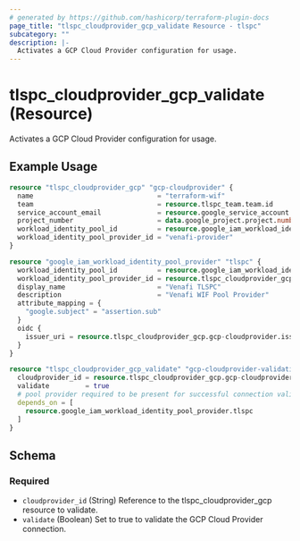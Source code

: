 ```yaml
---
# generated by https://github.com/hashicorp/terraform-plugin-docs
page_title: "tlspc_cloudprovider_gcp_validate Resource - tlspc"
subcategory: ""
description: |-
  Activates a GCP Cloud Provider configuration for usage.
---
```


# tlspc_cloudprovider_gcp_validate (Resource)

Activates a GCP Cloud Provider configuration for usage.

## Example Usage

```terraform
resource "tlspc_cloudprovider_gcp" "gcp-cloudprovider" {
  name                               = "terraform-wif"
  team                               = resource.tlspc_team.team.id
  service_account_email              = resource.google_service_account.tlspc.email
  project_number                     = data.google_project.project.number
  workload_identity_pool_id          = resource.google_iam_workload_identity_pool.tlspc.workload_identity_pool_id
  workload_identity_pool_provider_id = "venafi-provider"
}

resource "google_iam_workload_identity_pool_provider" "tlspc" {
  workload_identity_pool_id          = resource.google_iam_workload_identity_pool.tlspc.workload_identity_pool_id
  workload_identity_pool_provider_id = resource.tlspc_cloudprovider_gcp.gcp-cloudprovider.workload_identity_pool_provider_id
  display_name                       = "Venafi TLSPC"
  description                        = "Venafi WIF Pool Provider"
  attribute_mapping = {
    "google.subject" = "assertion.sub"
  }
  oidc {
    issuer_uri = resource.tlspc_cloudprovider_gcp.gcp-cloudprovider.issuer_url
  }
}

resource "tlspc_cloudprovider_gcp_validate" "gcp-cloudprovider-validation" {
  cloudprovider_id = resource.tlspc_cloudprovider_gcp.gcp-cloudprovider.id
  validate         = true
  # pool provider required to be present for successful connection validation
  depends_on = [
    resource.google_iam_workload_identity_pool_provider.tlspc
  ]
}
```

<!-- schema generated by tfplugindocs -->
## Schema

### Required

- `cloudprovider_id` (String) Reference to the tlspc_cloudprovider_gcp resource to validate.
- `validate` (Boolean) Set to true to validate the GCP Cloud Provider connection.
